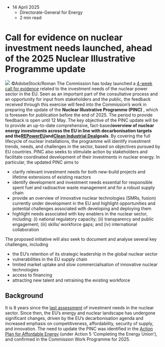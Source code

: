 * 14 April 2025
  * Directorate-General for Energy
  * 2 min read


# Call for evidence on nuclear investment needs launched, ahead of the 2025 Nuclear Illustrative Programme update
![](https://energy.ec.europa.eu/sites/default/files/styles/oe_theme_medium_no_crop/public/2024-03/web%20%281%29.png?itok=o20Uzmcc)
©AdobeStock/Roman
The Commission has today launched a [4-week call for evidence](https://ec.europa.eu/info/law/better-regulation/have-your-say/initiatives/14617-Nuclear-illustrative-programme_en) related to the investment needs of the nuclear power sector in the EU. Seen as an important part of the consultative process and an opportunity for input from stakeholders and the public, the feedback received through this exercise will feed into the Commission’s work in preparing the update of the **Nuclear Illustrative Programme (PINC)** , which is foreseen for publication before the end of 2025. The period to provide feedback is open until 12 May.
The key objective of the PINC update will be to provide an up-to-date comprehensive, fact-based**overview of nuclear energy investments across the EU in line with decarbonisation targets and the**[**REPowerEU**](https://commission.europa.eu/strategy-and-policy/priorities-2019-2024/european-green-deal/repowereu-affordable-secure-and-sustainable-energy-europe_en)**and**[**Clean Industrial Deal**](https://commission.europa.eu/topics/eu-competitiveness/clean-industrial-deal_en)**goals**. By covering the full lifecycle of nuclear installations, the programme will identify investment trends, needs, and challenges in the sector, based on objectives pursued by EU countries.
PINC also seeks to stimulate action by stakeholders and facilitate coordinated development of their investments in nuclear energy. In particular, the updated PINC aims to
  * clarify relevant investment needs for both new-build projects and lifetime extensions of existing reactors
  * identify development and investment needs essential for responsible spent fuel and radioactive waste management and for a robust supply chain
  * provide an overview of innovative nuclear technologies (SMRs, fusion) currently under development in the EU and highlight opportunities and potential challenges associated with developing and deploying them
  * highlight needs associated with key enablers in the nuclear sector, including: (i) national regulatory capacity; (ii) transparency and public engagement; (iii) skills/ workforce gaps; and (iv) international collaboration


The proposed initiative will also seek to document and analyse several key challenges, including
  * the EU’s retention of its strategic leadership in the global nuclear sector
  * vulnerabilities in the EU supply chain
  * limited market uptake and slow commercialisation of innovative nuclear technologies
  * access to financing
  * attracting new talent and retraining the existing workforce


## Background 
It is 8 years since the [last assessment](https://eur-lex.europa.eu/legal-content/EN/TXT/?uri=CELEX%3A52017DC0237) of investment needs in the nuclear sector. Since then, the EU’s energy and nuclear landscape has undergone significant changes, driven by the EU’s decarbonisation agenda and increased emphasis on competitiveness, affordability, security of supply, and innovation. The need to update the PINC was identified in the [Action Plan for Affordable Energy](https://energy.ec.europa.eu/publications/action-plan-affordable-energy-unlocking-true-value-our-energy-union-secure-affordable-efficient-and_en) (under Action 5 ‘Completing the Energy Union’), and confirmed in the Commission Work Programme for 2025.